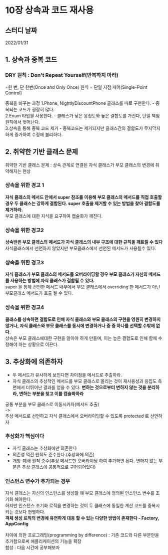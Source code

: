 # 10장 상속과 코드 재사용

## 스터디 날짜
2022/01/31

## 1. 상속과 중복 코드
### DRY 원칙 : Don't Repeat Yourself(반복하지 마라)
=한 번, 단 한번(Once and Only Once) 원칙 = 단일 지점 제어(Single-Point Control)<br>

중복을 바꾸는 과정
1.Phone, NightlyDiscountPhone 클래스를 따로 구현한다. - 중복되는 코드가 굉장히 많다.<br>
2.Enum 타입을 사용한다. - 클래스가 낮은 응집도와 높은 결합도를 가진다, 단일 책임 원칙에서 벗어난다.<br>
3.상속을 통해 중복 코드 제거 - 중복코드는 제거되지만 클래스간의 결합도가 무지막지하게 증가하여 수정에 불리하다.<br>

## 2. 취약한 기반 클래스 문제 
취약한 기반 클래스 문제 : 상속 관계로 연결된 자식 클래스가 부모 클래스의 변경에 취약해지는 현상<br>

### 상속을 위한 경고 1
**자식 클래스의 메서드 안에서 super 참조를 이용해 부모 클래스의 메서드를 직접 호출할 경우 두 클래스는 강하게 결합된다. super 호출을 제거할 수 있는 방법을 찾아 결합도를 제거하라.**<br>
부모 클래스에 대한 지식을 요구하여 캡슐화가 깨진다.

### 상속을 위한 경고2
**상속받은 부모 클래스의 메서드가 자식 클래스의 내부 구조에 대한 규칙을 깨트릴 수 있다**<br>
자식클래스에서 선언하지 않았지만 부모클래스에서 선언된 메서드가 사용될수 있다.

### 상속을 위한 경고3
**자식 클래스가 부모 클래스의 메서드를 오버라이딩할 경우 부모 클래스가 자신의 메서드를 사용하는 방법에 자식 클래스가 결합될 수 있다.**<br>
super 을 통해 선언한 메서드 내부에서 부모 클래스에서 overriding 한 메서드가 아닌 부모클래스 메서드가 호출 될 수 있다.

### 상속을 위한 경고4
**클래스를 상속하면 결합도로 인해 자식 클래스와 부모 클래스의 구현을 영원히 변경하지 않거나, 자식 클래스와 부모 클래스를 동시에 변경하거나 중 중 하나를 선택할 수밖에 없다.**<br>
상속은 부모 클래스에대한 구현을 알아야 하게 만들며, 이는 높은 결합도로 인해 함께 수정해야 하는 상황으로 이끈다.

## 3. 추상화에 의존하자
- 두 메서드가 유사하게 보인다면 차이점을 메서드로 추출하라. 
- 자식 클래스의 추상적인 메서드를 부모 클래스로 올리는 것이 재사용성과 응집도 측면에서 더뛰어난 결과를 얻을 수 있다.
**변하는 것으로부터 변하지 않는 것을 분리하라, 변하는 부분을 찾고 이를 캡슐화하라**<br>

공통 부분을 부모 클래스로 이동시카자(메서드 추출)<br>
-><br>
추상 메서드로 선언하고 자식 클래스에서 오버라이딩할 수 있도록 protected 로 선언하자<br>

### 추상화가 핵심이다
- 자식 클래스는 추상화에만 의존한다
- 의존성 역전 원칙도 준수한다.(추상화에 의존)
- 개방-폐쇄 원칙 준수(추상 메서드만 오버라이딩 하여 추가하면 된다. 변하지 않는 부분은 추상 클래스에 공통적으로 구현되어있다)

### 인스턴스 변수가 추가되는 경우
자식 클래스는 자신의 인스턴스를 생성할 떄 부모 클래스에 정의된 인스턴스 변수를 초기화 해야한다.<br>
하지만 인스턴스 초기화 로직을 변경하는 것이 두 클래스에 동일한 계산 코드를 중복시키는 것보다 현명하다.<br>
**객체 생성 로직의 변경에 유연하게 대응 할 수 있는 다양한 방법이 존재한다 - Factory, AppConfig**<br>
<br>
차이에 의한 프로그래밍(programming by difference) : 기존 코드와 다른 부분만을 추가함으로써 애플리케이션의 기능을 확장<br>
합성 : 다음 시간에 공부해보자

